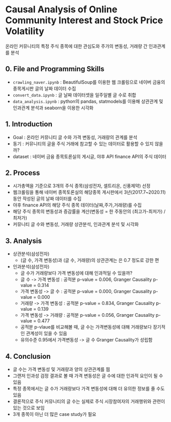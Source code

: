 # Causal Analysis of Online Community Interest and Stock Price Volatility
온라인 커뮤니티의 특정 주식 종목에 대한 관심도와 주가의 변동성, 거래량 간 인과관계를 분석

## 0. File and Programming Skills
- `crawling_naver.ipynb` : BeautifulSoup를 이용한 웹 크롤링으로 네이버 금융의 종목게시판 글의 날짜 데이터 수집 
- `convert_data.ipynb` : 글 날짜 데이터셋을 일주일별 글 수로 취합
- `data_analysis.ipynb` : python의 pandas, statmodels를 이용해 상관관계 및 인과관계 분석과 seaborn을 이용한 시각화

## 1. Introduction 
- Goal : 온라인 커뮤니티 글 수와 가격 변동성, 거래량의 관계를 분석
- 동기 : 커뮤니티의 글을 주식 거래에 참고할 수 있는 데이터로 활용할 수 있지 않을까?
- dataset : 네이버 금융 종목토론실의 게시글, 야후 API finance API의 주식 데이터 

## 2. Process
- 시가총액을 기준으로 3개의 주식 종목(삼성전자, 셀트리온, 신풍제약) 선정
- 웹크롤링을 통해 네이버 종목토론실의 해당종목 게시판에서 3년(2017.7~2020.11)동안 작성된 글의 날짜 데이터를 수집
- 야후 finance API의 해당 주식 종목 데이터(날짜,주가,거래량)를 수집
- 해당 주식 종목의 변동성과 증감률을 계산(변동성 = 한 주동안의 (최고가-최저가) / 최저가)
- 커뮤니티 글 수와 변동성, 거래량 상관분석, 인과관계 분석 및 시각화

## 3. Analysis
+ 상관분석(삼성전자)
  - (글 수, 가격 변동성)과 (글 수, 거래량)의 상관관계는 은 0.7 정도로 강한 편
+ 인과분석(삼성전자)
  - 글 수가 거래량보다 가격 변동성에 대해 인과적일 수 있을까?
  - 글 수 -> 가격 변동성 : 공적분 p-value = 0.006, Granger Causality p-value = 0.314
  - 가격 변동성 -> 글 수 : 공적분 p-value = 0.000, Granger Causality p-value = 0.000
  - 거래량 -> 가격 변동성 : 공적분 p-value = 0.834, Granger Causality p-value = 0.139
  - 가격 변동성 -> 거래량 : 공적분 p-value = 0.056, Granger Causality p-value = 0.477
  - 공적분 p-vlaue를 비교해볼 때, 글 수는 가격변동성에 대해 거래량보다 장기적인 관계성이 있을 수 있음
  - 유의수준 0.95에서 가격변동성 -> 글 수 Granger Causality가 성립함
  
## 4. Conclusion
- 글 수는 가격 변동성 및 거래량과 양의 상관관계를 띔
- 그랜저 인과성 검정 결과로 볼 때 가격 변동성은 글 수에 대한 인과적 요인이 될 수 있음
- 특정 종목에서는 글 수가 거래량보다 가격 변동성에 대해 더 유의한 정보를 줄 수도 있음
- 결론적으로 주식 커뮤니티의 글 수는 실제로 주식 시장참여자의 거래행위와 관련이 있는 것으로 보임 
- 3개 종목이 아닌 더 많은 case study가 필요

